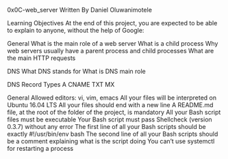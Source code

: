 0x0C-web_server
Written By Daniel Oluwanimotele

Learning Objectives
	At the end of this project, you are expected to be able to explain to anyone, without the help of Google:

General
	What is the main role of a web server
	What is a child process
	Why web servers usually have a parent process and child processes
	What are the main HTTP requests

DNS
	What DNS stands for
	What is DNS main role

DNS Record Types
	A
	CNAME
	TXT
	MX

General
	Allowed editors: vi, vim, emacs
	All your files will be interpreted on Ubuntu 16.04 LTS
	All your files should end with a new line
	A README.md file, at the root of the folder of the project, is mandatory
	All your Bash script files must be executable
	Your Bash script must pass Shellcheck (version 0.3.7) without any error
	The first line of all your Bash scripts should be exactly #!/usr/bin/env bash
	The second line of all your Bash scripts should be a comment explaining what is the script doing
	You can’t use systemctl for restarting a process
